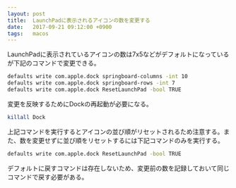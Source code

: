 ```yaml
---
layout: post
title:  LaunchPadに表示されるアイコンの数を変更する
date:   2017-09-21 09:12:00 +0900
tags:   macos
---
```


LaunchPadに表示されているアイコンの数は7x5などがデフォルトになっているが下記のコマンドで変更できる。

```sh
defaults write com.apple.dock springboard-columns -int 10
defaults write com.apple.dock springboard-rows -int 7
defaults write com.apple.dock ResetLaunchPad -bool TRUE
```

変更を反映するためにDockの再起動が必要になる。

```sh
killall Dock
```

上記コマンドを実行するとアイコンの並び順がリセットされるため注意する。また、数を変更せずに並び順をリセットするには下記コマンドのみを実行する。

```sh
defaults write com.apple.dock ResetLaunchPad -bool TRUE
```

デフォルトに戻すコマンドは存在しないため、変更前の数を記録しておいて同じコマンドで戻す必要がある。
